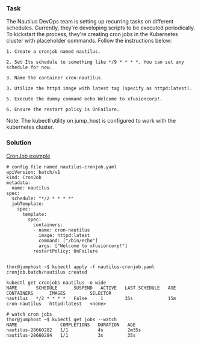 ### Task
The Nautilus DevOps team is setting up recurring tasks on different schedules. Currently, they're developing scripts to be executed periodically. To kickstart the process, they're creating cron jobs in the Kubernetes cluster with placeholder commands. Follow the instructions below:


    1. Create a cronjob named nautilus.

    2. Set Its schedule to something like */9 * * * *. You can set any schedule for now.

    3. Name the container cron-nautilus.

    3. Utilize the httpd image with latest tag (specify as httpd:latest).

    5. Execute the dummy command echo Welcome to xfusioncorp!.

    6. Ensure the restart policy is OnFailure.

Note: The kubectl utility on jump_host is configured to work with the kubernetes cluster.

### Solution
[CronJob example](https://kubernetes.io/docs/tasks/job/automated-tasks-with-cron-jobs/)
```
# config file named nautilus-cronjob.yaml
apiVersion: batch/v1
kind: CronJob
metadata:
  name: nautilus
spec:
  schedule: "*/2 * * * *"
  jobTemplate:
    spec:
      template:
        spec:
          containers:
          - name: cron-nautilus
            image: httpd:latest
            command: ["/bin/echo"]
            args: ["Welcome to xfusioncorp!"]
          restartPolicy: OnFailure


thor@jumphost ~$ kubectl apply -f nautilus-cronjob.yaml
cronjob.batch/nautilus created

kubectl get cronjobs nautilus -o wide
NAME       SCHEDULE      SUSPEND   ACTIVE   LAST SCHEDULE   AGE   CONTAINERS      IMAGES         SELECTOR
nautilus   */2 * * * *   False     1        35s             15m   cron-nautilus   httpd:latest   <none>

# watch cron jobs
thor@jumphost ~$ kubectl get jobs --watch
NAME                COMPLETIONS   DURATION   AGE
nautilus-28660282   1/1           4s         2m35s
nautilus-28660284   1/1           3s         35s
```
